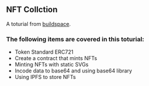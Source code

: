 ## NFT Collction

A toturial from [buildspace](https://buildspace.so/p).

### The following items are covered in this toturial:
- Token Standard ERC721
- Create a contract that mints NFTs
- Minting NFTs with static SVGs
- Incode data to base64 and using base64 library
- Using IPFS to store NFTs

